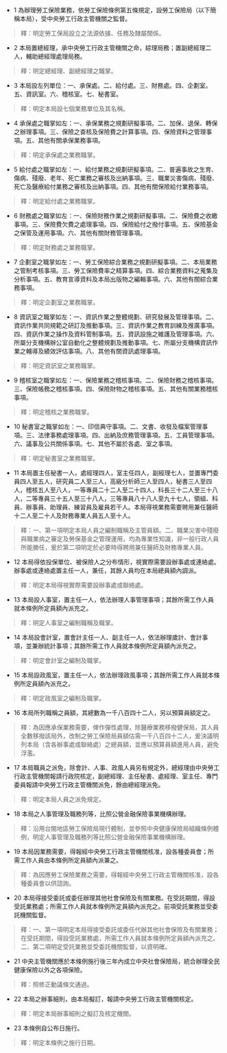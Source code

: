 * 1 為辦理勞工保險業務，依勞工保險條例第五條規定，設勞工保險局（以下簡稱本局），受中央勞工行政主管機關之監督。

> 釋：明定勞工保局設立之法源依據、任務及隸屬關係。

* 2 本局置總經理，承中央勞工行政主管機關之命，綜理局務；置副總經理二人，輔助總經理處理局務。

> 釋：明定總經理、副總經理之職掌。

* 3 本局設左列單位：一、承保處。二、給付處。三、財務處。四、企劃室。五、資訊室。六、稽核室。七、秘書室。

> 釋：明定本局設七個業務單位及其名稱。

* 4 承保處之職掌如左：一、承保業務之規劃研擬事項。二、加保、退保、轉保之辦理事項。三、保險之查核及保險費之計算事項。四、保險資料之管理事項。五、其他有關承保業務事項。

> 釋：明定承保處之業務職掌。

* 5 給付處之職掌如左：一、給付業務之規劃研擬事項。二、普遍事故之生育、傷病、殘廢、老年、死亡業務之審核及出納事項。三、職業災害傷病、殘廢、死亡及醫療給付業務之審核及出納事項。四、其他有關保險給付業務事項。

> 釋：明定給付處之業務職掌。

* 6 財務處之職掌如左：一、保險財務作業之規劃研擬事項。二、保險費之收繳事項。三、保險費欠費之處理事項。四、保險給付之撥付事項。五、保險基金之保管及運用事項。六、其他有關財務管理事項。

> 釋：明定財務處之業務職掌。

* 7 企劃室之職掌如左：一、勞工保險綜合業務之規劃研擬事項。二、本局業務之管制考核事項。三、勞工保險費率之精算事項。四、綜合業務資料之蒐集及分析事項。五、教育宣導資料及本局出版物之編輯事項。六、其他有關綜合業務事項。

> 釋：明定企劃室之業務職掌。

* 8 資訊室之職掌如左：一、資訊作業之整體規劃、研究發展及管理事項。二、資訊作業共同規範之研訂及推動事項。三、資訊作業之教育訓練及推廣事項。四、資訊作業之操作及資料管制事項。五、資訊設施之維護及管理事項。六、所屬分支機構辦公室自動化之整體規劃及推動事項。七、所屬分支機構資訊作業之輔導及績效評估事項。八、其他有關資訊處理事項。

> 釋：明定資訊室之業務職掌。

* 9 稽核室之職掌如左：一、保險業務之稽核事項。二、保險財務之稽核事項。三、保險帳務之稽核事項。四、保險財物之稽核事項。五、其他有關業務稽核事項。

> 釋：明定稽核之業務職掌。

* 10 秘書室之職掌如左：一、印信典守事項。二、文書、收發及檔案管理事項。三、法律事務處理事項。四、出納及庶務管理事項。五、工員管理事項。六、議事及公共關係事項。七、其他不屬於各處、室之事項。

> 釋：明定秘書室之業務職掌。

* 11 本局置主任秘書一人，處經理四人，室主任四人，副經理七人，並置專門委員四人至五人，研究員二人至三人，高級分析師三人至四人，秘書三人至四人，稽核五人至八人，一等專員二十二人至二十四人，科長三十二人至三十八人，二等專員三十五人至三十八人，三等專員八十八人至九十七人，領組、科員、辦事員、助理員、練習員及雇員若干人。本局得視業務需要聘用兼任醫師十二人至二十人及財務專業人員五人至十人。

> 釋：一、第一項明定本局人員之編制職稱及主管員額。二、職業災害中殘廢與職業病之審定及勞保基金之管理運用，均為專業性知識，非一般行政人員所能勝任，爰於第二項明定於必要時得聘用兼任醫師及財務專業人員。

* 12 本局得依投保單位、被保險人之分布情形，視實際需要設辦事處或連絡處。辦事處或連絡處置主任一人，兼任，其餘人員均在本局總員額內調派。

> 釋：明定本局得視實際需要設辦事處或聯絡處。

* 13 本局設人事室，置主任一人，依法辦理人事管理事項；其餘所需工作人員就本條例所定員額內派充之。

> 釋：明定人事室之編制職稱及職掌。

* 14 本局設會計室，置會計主任一人、副主任一人，依法辦理歲計、會計事項，並兼辦統計事項；其餘所需工作人員就本條例所定員額內派充之。

> 釋：明定會計室之編制及職掌。

* 15 本局設政風室，置主任一人，依法辦理政風事項；其餘所需工作人員就本條例所定員額內派充之。

> 釋：明定政風室之編制及職掌。

* 16 本局所列職稱之員額，其總數為一千八百四十二人，另以預算員額定之。

> 釋：為因應承保業務需要，俾作彈性處理，除醫療業務移撥健保局，其人員全數移撥該局外，改制之勞工保險局員額估需一千八百四十二人，爰決議明列本局（含各辦事處或聯絡處）之總員額，並應以預算員額進用人員，避免浮濫。

* 17 本局職員之派免，除會計、人事、政風人員另有規定外，總經理由中央勞工行政主管機關報請行政院核定，副總經理、主任秘書、處經理、室主任、專門委員報請中央勞工行政主管機關派免，餘由總經理派免。

> 釋：明定本局人員之派免規定。

* 18 本局之人事管理及職務列等，比照公營金融保險事業機構辦理。

> 釋：沿用台閩地區勞工保險局現行體制，並參照中央健康保險局組織條例體例，明定人事管理及職務列等比照公營金融保險事業機構辦理。

* 19 本局因業務需要，得報經中央勞工行政主管機關核准，設各種委員會；所需工作人員由本條例所定員額內派兼之。

> 釋：為因應勞工保險業務之需要，得報經中央勞工行政主管機關核准，設各種委員會以供諮詢。

* 20 本局得接受委託或委任辦理其他社會保險及有關業務。在受託期間，得設受託業務處；所需工作人員就本條例所定員額內派充之。前項受託業務並受委託機關監督。

> 釋：一、第一項明定本局得接受委託或委任代辦其他社會保險及有關業務；在受託期間，得設受託業務處，所需工作人員就本條例所定員額內派充之。二、第二項明定受託業務並受委託機關監督，以資明確。

* 21 中央主管機關應於本條例施行後三年內成立中央社會保險局，統合辦理全民健康保險以外之各項保險。

> 釋：照修正動議條文通過。

* 22 本局之辦事細則，由本局擬訂，報請中央勞工行政主管機關核定。

> 釋：明定本局辦事細則之擬訂及核定機關。

* 23 本條例自公布日施行。

> 釋：明定本條例之施行日期。

